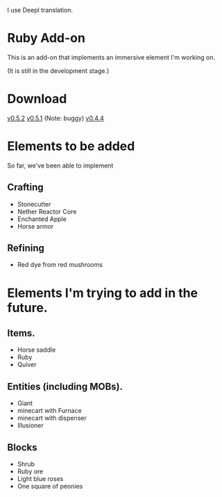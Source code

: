 I use Deepl translation.
# Ruby Add-on
This is an add-on that implements an immersive element I'm working on.

(It is still in the development stage.)
# Download

[v0.5.2](https://github.com/GUI-CUI/Ruby-Add-on/releases/tag/v0.5.2)
[v0.5.1](https://github.com/GUI-CUI/Ruby-Add-on/releases/tag/v0.5.1)
(Note: buggy) [v0.4.4](https://github.com/GUI-CUI/Ruby-Add-on/releases/tag/v0.4.4)

# Elements to be added
So far, we've been able to implement

## Crafting
* Stonecutter
* Nether Reactor Core
* Enchanted Apple
* Horse armor

## Refining
* Red dye from red mushrooms


# Elements I'm trying to add in the future.

## Items.
* Horse saddle
* Ruby
* Quiver

## Entities (including MOBs).
* Giant
* minecart with Furnace
* minecart with dispenser
* Illusioner

## Blocks
* Shrub
* Ruby ore
* Light blue roses
* One square of peonies
